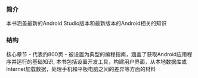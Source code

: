 ### 简介

本书涵盖最新的Android Studio版本和最新版本的Android相关的知识

### 结构

核心章节 - 代表约800页 - 被设置为典型的编程指南，涵盖了获取Android应用程序并运行的基础知识,
本书包括设置开发工具，构建用户界面，从本地数据库或Internet加载数据，处理手机和平板电脑之间的差异等方面的材料